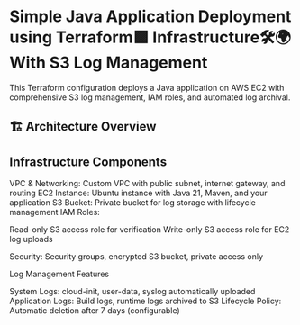 # Simple Java Application Deployment using Terraform🟪	 Infrastructure🛠️🌍 With S3 Log Management
This Terraform configuration deploys a Java application on AWS EC2 with comprehensive S3 log management, IAM roles, and automated log archival.

## 🏗️ Architecture Overview
## Infrastructure Components

VPC & Networking: Custom VPC with public subnet, internet gateway, and routing
EC2 Instance: Ubuntu instance with Java 21, Maven, and your application
S3 Bucket: Private bucket for log storage with lifecycle management
IAM Roles:

Read-only S3 access role for verification
Write-only S3 access role for EC2 log uploads


Security: Security groups, encrypted S3 bucket, private access only

Log Management Features

System Logs: cloud-init, user-data, syslog automatically uploaded
Application Logs: Build logs, runtime logs archived to S3
Lifecycle Policy: Automatic deletion after 7 days (configurable)
